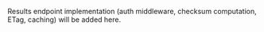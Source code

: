 Results endpoint implementation (auth middleware, checksum computation, ETag, caching) will be added here.
